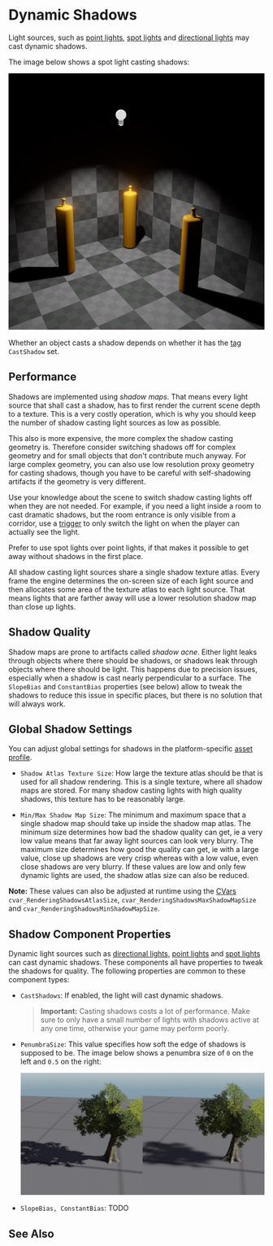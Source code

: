 # Dynamic Shadows

Light sources, such as [point lights](point-light-component.md), [spot lights](spot-light-component.md) and [directional lights](directional-light-component.md) may cast dynamic shadows.

The image below shows a spot light casting shadows:

![Spot Light](media/spot-light.jpg)

Whether an object casts a shadow depends on whether it has the [tag](../../projects/tags.md) `CastShadow` set.

## Performance

Shadows are implemented using *shadow maps*. That means every light source that shall cast a shadow, has to first render the current scene depth to a texture. This is a very costly operation, which is why you should keep the number of shadow casting light sources as low as possible.

This also is more expensive, the more complex the shadow casting geometry is. Therefore consider switching shadows off for complex geometry and for small objects that don't contribute much anyway. For large complex geometry, you can also use low resolution proxy geometry for casting shadows, though you have to be careful with self-shadowing artifacts if the geometry is very different.

Use your knowledge about the scene to switch shadow casting lights off when they are not needed. For example, if you need a light inside a room to cast dramatic shadows, but the room entrance is only visible from a corridor, use a [trigger](../../physics/jolt/actors/jolt-trigger-component.md) to only switch the light on when the player can actually see the light.

Prefer to use spot lights over point lights, if that makes it possible to get away without shadows in the first place.

All shadow casting light sources share a single shadow texture atlas. Every frame the engine determines the on-screen size of each light source and then allocates some area of the texture atlas to each light source. That means lights that are farther away will use a lower resolution shadow map than close up lights.

## Shadow Quality

Shadow maps are prone to artifacts called *shadow acne*. Either light leaks through objects where there should be shadows, or shadows leak through objects where there should be light. This happens due to precision issues, especially when a shadow is cast nearly perpendicular to a surface. The `SlopeBias` and `ConstantBias` properties (see below) allow to tweak the shadows to reduce this issue in specific places, but there is no solution that will always work.

## Global Shadow Settings

You can adjust global settings for shadows in the platform-specific [asset profile](../../assets/asset-profiles.md).

* `Shadow Atlas Texture Size`: How large the texture atlas should be that is used for all shadow rendering. This is a single texture, where all shadow maps are stored. For many shadow casting lights with high quality shadows, this texture has to be reasonably large.

* `Min/Max Shadow Map Size`: The minimum and maximum space that a single shadow map should take up inside the shadow map atlas. The minimum size determines how bad the shadow quality can get, ie a very low value means that far away light sources can look very blurry. The maximum size determines how good the quality can get, ie with a large value, close up shadows are very crisp whereas with a low value, even close shadows are very blurry. If these values are low and only few dynamic lights are used, the shadow atlas size can also be reduced.

**Note:** These values can also be adjusted at runtime using the [CVars](../../debugging/cvars.md) `cvar_RenderingShadowsAtlasSize`, `cvar_RenderingShadowsMaxShadowMapSize` and `cvar_RenderingShadowsMinShadowMapSize`.

## Shadow Component Properties

Dynamic light sources such as [directional lights](directional-light-component.md), [point lights](point-light-component.md) and [spot lights](spot-light-component.md) can cast dynamic shadows. These components all have properties to tweak the shadows for quality. The following properties are common to these component types:

* `CastShadows`: If enabled, the light will cast dynamic shadows.

  > **Important:**
  > Casting shadows costs a lot of performance. Make sure to only have a small number of lights with shadows active at any one time, otherwise your game may perform poorly.

* `PenumbraSize`: This value specifies how soft the edge of shadows is supposed to be. The image below shows a penumbra size of `0` on the left and `0.5` on the right:

  ![Penumbra Size](media/penumbra.jpg)

* `SlopeBias, ConstantBias`: TODO

## See Also

